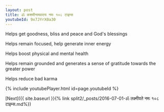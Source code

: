 ```yaml
---
layout: post
title: ॐ कशमीनामवराय नमः १०८ टाइम्स
youtubeId: 9x7JYrX0a30
---
```

 
 
Helps get goodness, bliss and peace and God's blessings
 
Helps remain focused, help generate inner energy 
 
Helps boost physical and mental health 
 
Helps remain grounded and generates a sense of gratitude towards the greater power 
 
Helps reduce bad karma
 
 
 
 


{% include youtubePlayer.html id=page.youtubeId %}
 
[Next]({{ site.baseurl }}{% link  split2/_posts/2016-07-01-ॐ लक्ष्मीवते नमः १०८ टाइम्स.md%})
 
